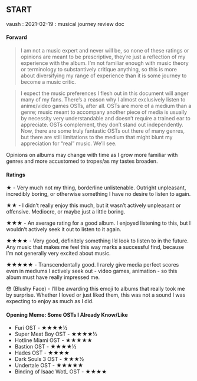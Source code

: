 ## START

vaush : 2021-02-19 : musical journey review doc

#### Forward

> I am not a music expert and never will be, so none of these ratings or opinions are meant to be prescriptive, they’re just a 
> reflection of my experience with the album. I’m not familiar enough with music theory or terminology to substantively critique 
> anything, so this is more about diversifying my range of experience than it is some journey to become a music critic.

> I expect the music preferences I flesh out in this document will anger many of my fans. There’s a reason why I almost exclusively 
> listen to anime/video games OSTs, after all. OSTs are more of a medium than a genre; music meant to accompany another piece of media 
> is usually by necessity very understandable and doesn’t require a trained ear to appreciate. OSTs complement, they don’t stand out 
> independently. Now, there are some truly fantastic OSTs out there of many genres, but there are still limitations to the medium that 
> might blunt my appreciation for “real” music. We’ll see.

Opinions on albums may change with time as I grow more familiar with genres and more accustomed to tropes/as my tastes broaden.

#### Ratings

★ - Very much not my thing, borderline unlistenable. Outright unpleasant, incredibly boring, or otherwise something I have no desire to 
listen to again.

★★ - I didn’t really enjoy this much, but it wasn’t actively unpleasant or offensive. Mediocre, or maybe just a little boring.

★★★ - An average rating for a good album. I enjoyed listening to this, but I wouldn’t actively seek it out to listen to it again.

★★★★ - Very good, definitely something I’d look to listen to in the future. Any music that makes me feel this way marks a successful find, 
because I’m not generally very excited about music.

★★★★★ - Transcendentally good. I rarely give media perfect scores even in mediums I actively seek out - video games, animation - so this 
album must have really impressed me.

😳 (Blushy Face) - I’ll be awarding this emoji to albums that really took me by surprise. Whether I loved or just liked them, this was not 
a sound I was expecting to enjoy as much as I did.

#### Opening Meme: Some OSTs I Already Know/Like

- Furi OST - ★★★★½
- Super Meat Boy OST - ★★★★½
- Hotline Miami OST - ★★★★★
- Bastion OST - ★★★★½
- Hades OST - ★★★★
- Dark Souls 3 OST - ★★★½
- Undertale OST - ★★★★★
- Binding of Isaac WotL OST - ★★★★
